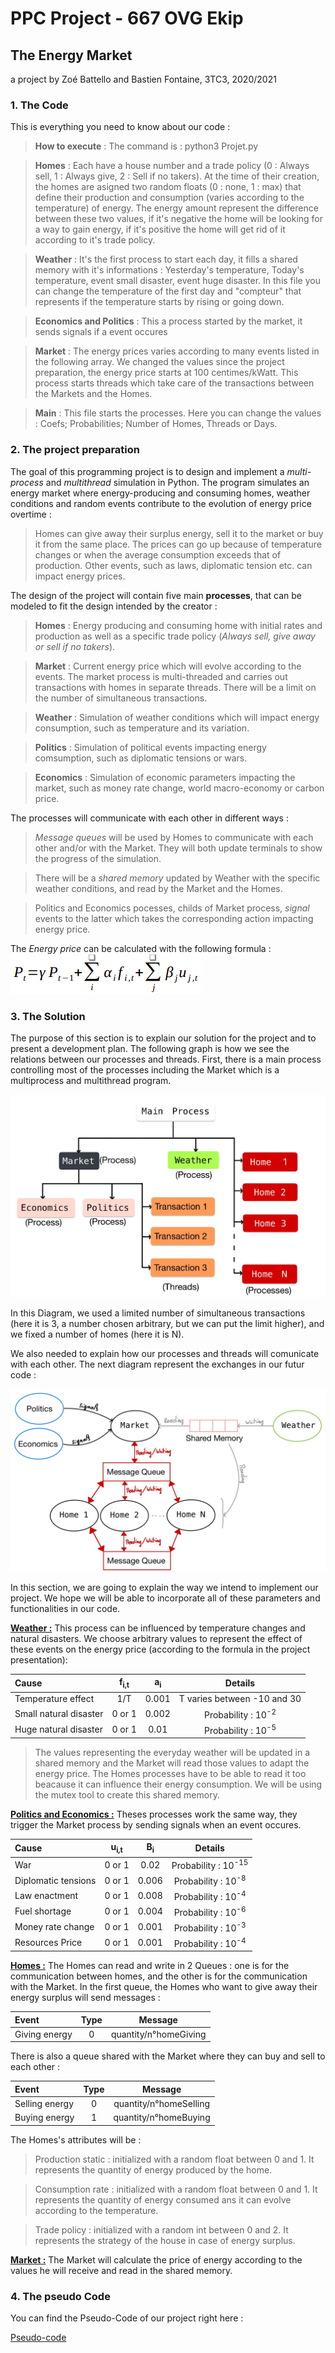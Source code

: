 
# PPC Project - 667 OVG Ekip

## The	Energy	Market 

a project by Zoé Battello and Bastien Fontaine, 3TC3, 2020/2021

### 1. The Code

This is everything you need to know about our code :

> **How to execute** : The command is : python3 Projet.py

> **Homes** : Each have a house number and a trade policy (0 : Always sell, 1 : Always give, 2 : Sell if no takers). At the time of their creation, the homes are asigned two random floats (0 : none, 1 : max) that define their production and consumption (varies according to the temperature) of energy. The energy amount represent the difference between these two values, if it's negative the home will be looking for a way to gain energy, if it's positive the home will get rid of it according to it's trade policy.

> **Weather** : It's the first process to start each day, it fills a shared memory with it's informations : Yesterday's temperature, Today's temperature, event small disaster, event huge disaster. In this file you can change the temperature of the first day and "compteur" that represents if the temperature starts by rising or going down.

> **Economics and Politics** : This a process started by the market, it sends signals if a event occures

> **Market** : The energy prices varies according to many events listed in the following array. We changed the values since the project preparation, the energy price starts at 100 centimes/kWatt. This process starts threads which take care of the transactions between the Markets and the Homes.

> **Main** : This file starts the processes. Here you can change the values : Coefs; Probabilities; Number of Homes, Threads or Days.

### 2. The project preparation
The goal of this programming project is to design and implement a *multi-process* and *multithread* simulation in Python. The program simulates an energy market where energy-producing and consuming homes, weather conditions and random events contribute to the evolution of energy price overtime :
> Homes can give away their surplus energy, sell it to the market or buy it from the same place. The prices can go up because of temperature changes or when the average consumption exceeds that of production. Other events, such as laws, diplomatic tension etc. can impact energy prices.

The design of the project will contain five main **processes**, that can be modeled to fit the design intended by the creator :
> **Homes** : Energy producing and consuming home with initial rates and production as well as a specific trade policy (*Always sell, give away or sell if no takers*).

> **Market** : Current energy price which will evolve according to the events. The market process is multi-threaded and carries out transactions with homes in separate threads. There will be a limit on the number of simultaneous transactions.

> **Weather** : Simulation of weather conditions which will impact energy consumption, such as temperature and its variation.

> **Politics** : Simulation of political events impacting energy comsumption, such as diplomatic tensions or wars.

> **Economics** : Simulation of economic parameters impacting the market, such as money rate change, world macro-economy or carbon price.

The processes will communicate with each other in different ways :
> *Message queues* will be used by Homes to communicate with each other and/or with the Market. They will both update terminals to show the progress of the simulation. 

> There will be a *shared memory* updated by Weather with the specific weather conditions, and read by the Market and the Homes.

> Politics and Economics pocesses, childs of Market process, *signal* events to the latter which takes the corresponding action impacting energy price.

The *Energy price* can be calculated with the following formula : ![Image Formula](/images/formula.png)

### 3. The Solution

The purpose of this section is to explain our solution for the project and to present a development plan. The following graph is how we see the relations between our processes and threads. First, there is a main process controlling most of the processes including the Market which is a multiprocess and multithread program. 

![Graph 1](/images/Diagram1.jpg?raw=true "Processes and threads organization")

In this Diagram, we used a limited number of simultaneous transactions (here it is 3, a number chosen arbitrary, but we can put the limit higher), and we fixed a number of homes (here it is N).

We also needed to explain how our processes and threads will comunicate with each other. The next diagram represent the exchanges in our futur code :

![Graph 2](/images/Diagram3.jpg?raw=true "Processes communication")
 
In this section, we are going to explain the way we intend to implement our project. We hope we will be able to incorporate all of these parameters and functionalities in our code. 
 
**<ins>Weather :</ins>** This process can be influenced by temperature changes and natural disasters. We choose arbitrary values to represent the effect of these events on the energy price (according to the formula in the project presentation):

| Cause | f<sub>i,t</sub> | a<sub>i</sub> | Details |
| :--- | :---: | :---: | :---: |
| Temperature effect | 1/T | 0.001 | T varies between -10 and 30 |
| Small natural disaster | 0 or 1  | 0.002 | Probability : 10<sup>-2</sup> |
| Huge natural disaster | 0 or 1  | 0.01 | Probability : 10<sup>-5</sup> |
 
> The values representing the everyday weather will be updated in a shared memory and the Market will read those values to adapt the energy price. The Homes processes have to be able to read it too beacause it can influence their energy consumption. We will be using the mutex tool to create this shared memory.

**<ins>Politics and Economics :</ins>** Theses processes work the same way, they trigger the Market process by sending signals when an event occures.

| Cause | u<sub>i,t</sub> | B<sub>i</sub> | Details |
| :---- | :----: | :----: | :----: |
| War | 0 or 1 | 0.02 | Probability : 10<sup>-15</sup>|
| Diplomatic tensions | 0 or 1  | 0.006 | Probability : 10<sup>-8</sup> |
| Law enactment | 0 or 1  | 0.008 | Probability : 10<sup>-4</sup> |
| Fuel shortage | 0 or 1  | 0.004 | Probability : 10<sup>-6</sup> |
| Money rate change | 0 or 1  | 0.001 | Probability : 10<sup>-3</sup> |
| Resources Price | 0 or 1  | 0.001 | Probability : 10<sup>-4</sup> |


**<ins>Homes :</ins>** The Homes can read and write in 2 Queues : one is for the communication between homes, and the other is for the communication with the Market. In the first queue, the Homes who want to give away their energy surplus will send messages :

| Event | Type | Message | 
| :---- | :----: | :----: | 
| Giving energy | 0 | quantity/n°homeGiving | 

There is also a queue shared with the Market where they can buy and sell to each other :

| Event | Type | Message | 
| :---- | :----: | :----: | 
| Selling energy | 0 | quantity/n°homeSelling | 
| Buying energy | 1 | quantity/n°homeBuying | 

The Homes's attributes will be : 

> Production static : initialized with a random float between 0 and 1. It represents the quantity of energy produced by the home.

> Consumption rate : initialized with a random float between 0 and 1. It represents the quantity of energy consumed ans it can evolve according to the temperature.

> Trade policy : initialized with a random int between 0 and 2. It represents the strategy of the house in case of energy surplus.

**<ins>Market :</ins>** The Market will calculate the price of energy according to the values he will receive and read in the shared memory. 

### 4. The pseudo Code

You can find the Pseudo-Code of our project right here : 

[Pseudo-code](Pseudo_Code.md)





  







  




